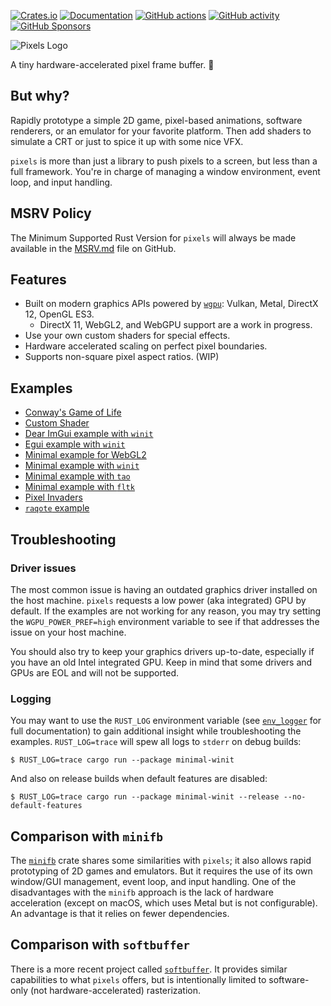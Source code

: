 [![Crates.io](https://img.shields.io/crates/v/pixels)](https://crates.io/crates/pixels "Crates.io version")
[![Documentation](https://img.shields.io/docsrs/pixels)](https://docs.rs/pixels "Documentation")
[![GitHub actions](https://img.shields.io/github/workflow/status/parasyte/pixels/CI)](https://github.com/parasyte/pixels/actions "CI")
[![GitHub activity](https://img.shields.io/github/last-commit/parasyte/pixels)](https://github.com/parasyte/pixels/commits "Commit activity")
[![GitHub Sponsors](https://img.shields.io/github/sponsors/parasyte)](https://github.com/sponsors/parasyte "Sponsors")

![Pixels Logo](img/pixels.png)

A tiny hardware-accelerated pixel frame buffer. 🦀

## But why?

Rapidly prototype a simple 2D game, pixel-based animations, software renderers, or an emulator for your favorite platform. Then add shaders to simulate a CRT or just to spice it up with some nice VFX.

`pixels` is more than just a library to push pixels to a screen, but less than a full framework. You're in charge of managing a window environment, event loop, and input handling.

## MSRV Policy

The Minimum Supported Rust Version for `pixels` will always be made available in the [MSRV.md](./MSRV.md) file on GitHub.

## Features

- Built on modern graphics APIs powered by [`wgpu`](https://crates.io/crates/wgpu): Vulkan, Metal, DirectX 12, OpenGL ES3.
    - DirectX 11, WebGL2, and WebGPU support are a work in progress.
- Use your own custom shaders for special effects.
- Hardware accelerated scaling on perfect pixel boundaries.
- Supports non-square pixel aspect ratios. (WIP)

## Examples

- [Conway's Game of Life](./examples/conway)
- [Custom Shader](./examples/custom-shader)
- [Dear ImGui example with `winit`](./examples/imgui-winit)
- [Egui example with `winit`](./examples/minimal-egui)
- [Minimal example for WebGL2](./examples/minimal-web)
- [Minimal example with `winit`](./examples/minimal-winit)
- [Minimal example with `tao`](./examples/minimal-tao)
- [Minimal example with `fltk`](./examples/minimal-fltk)
- [Pixel Invaders](./examples/invaders)
- [`raqote` example](./examples/raqote-winit)

## Troubleshooting

### Driver issues

The most common issue is having an outdated graphics driver installed on the host machine. `pixels`
requests a low power (aka integrated) GPU by default. If the examples are not working for any reason, you may try setting the `WGPU_POWER_PREF=high` environment variable to see if that addresses the issue on your host machine.

You should also try to keep your graphics drivers up-to-date, especially if you have an old Intel integrated GPU. Keep in mind that some drivers and GPUs are EOL and will not be supported.

### Logging

You may want to use the `RUST_LOG` environment variable (see [`env_logger`](https://docs.rs/env_logger) for full documentation) to gain additional insight while troubleshooting the examples. `RUST_LOG=trace` will spew all logs to `stderr` on debug builds:

```
$ RUST_LOG=trace cargo run --package minimal-winit
```

And also on release builds when default features are disabled:

```
$ RUST_LOG=trace cargo run --package minimal-winit --release --no-default-features
```

## Comparison with `minifb`

The [`minifb`](https://crates.io/crates/minifb) crate shares some similarities with `pixels`; it also allows rapid prototyping of 2D games and emulators. But it requires the use of its own window/GUI management, event loop, and input handling. One of the disadvantages with the `minifb` approach is the lack of hardware acceleration (except on macOS, which uses Metal but is not configurable). An advantage is that it relies on fewer dependencies.

## Comparison with `softbuffer`

There is a more recent project called [`softbuffer`](https://github.com/john01dav/softbuffer). It provides similar capabilities to what `pixels` offers, but is intentionally limited to software-only (not hardware-accelerated) rasterization.
